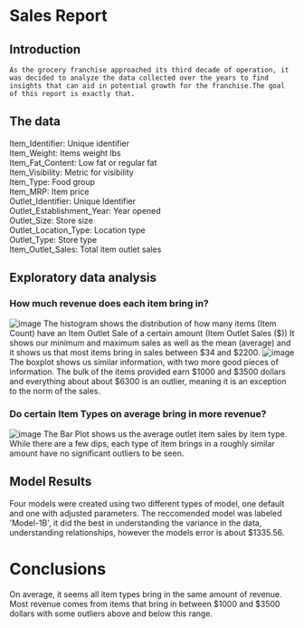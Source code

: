 # Sales Report
## Introduction
    As the grocery franchise approached its third decade of operation, it was decided to analyze the data collected over the years to find 
    insights that can aid in potential growth for the franchise.The goal of this report is exactly that.
## The data
Item_Identifier:           Unique identifier       
Item_Weight:               Items weight lbs        
Item_Fat_Content:          Low fat or regular fat  
Item_Visibility:           Metric for visibility   
Item_Type:                 Food group               
Item_MRP:                  Item price              
Outlet_Identifier:         Unique Identifier        
Outlet_Establishment_Year: Year opened       
Outlet_Size:               Store size       
Outlet_Location_Type:      Location type    
Outlet_Type:               Store type      
Item_Outlet_Sales:         Total item outlet sales   

## Exploratory data analysis
 ### How much revenue does each item bring in?
![image](https://user-images.githubusercontent.com/109917853/210278775-4797fae2-ee4f-4fd6-9b50-8beb7c4f314a.png)
The histogram shows the distribution of how many items (Item Count) have an Item Outlet Sale of a certain amount (Item Outlet Sales ($)) It shows our minimum and maximum sales as well as the mean (average) and it shows us that most items bring in sales between $34 and $2200.
![image](https://user-images.githubusercontent.com/109917853/210279362-65a5b3c2-d2aa-47cc-bbdb-7ed153543de3.png)
The boxplot shows us similar information, with two more good pieces of information. The bulk of the items provided earn $1000 and $3500 dollars and everything about about $6300 is an outlier, meaning it is an exception to the norm of the sales. 
### Do certain Item Types on average bring in more revenue?
![image](https://user-images.githubusercontent.com/109917853/210279722-63178a88-ece5-452f-933a-3b2ba1f6a6bc.png)
The Bar Plot shows us the average outlet item sales by item type. While there are a few dips, each type of item brings in a roughly similar amount have no significant outliers to be seen.
## Model Results
Four models were created using two different types of model, one default and one with adjusted parameters. The reccomended model was labeled 'Model-1B', it did the best in understanding the variance in the data, understanding relationships, however the models error is about $1335.56.

# Conclusions
On average, it seems all item types bring in the same amount of revenue. Most revenue comes from items that bring in between $1000 and $3500 dollars with some outliers above and below this range.





